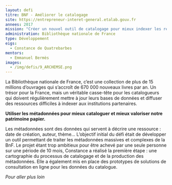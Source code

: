 ```yaml
---
layout: defi
titre: BNF - Améliorer le catalogage
site: https://entrepreneur-interet-general.etalab.gouv.fr
annees: 2017
mission: "Créer un nouvel outil de catalogage pour mieux indexer les ressources de la BNF"
administration: Bibliothèque nationale de France
type: Développement
eigs:
  - Constance de Quatrebarbes
mentors: 
  - Emmanuel Bermès
images:
  - /img/defis/9_ARCHEMSE.png
---
```


La Bibliothèque nationale de France, c’est une collection de plus de
15 millions d’ouvrages qui s’accroît de 670 000 nouveaux livres par
an.  Un trésor pour la France, mais un véritable casse-tête pour les
catalogueurs qui doivent régulièrement mettre à jour leurs bases de
données et diffuser des ressources difficiles à indexer aux
institutions partenaires.

**Utiliser les métadonnées pour mieux cataloguer et mieux valoriser
notre patrimoine papier.**

Les métadonnées sont des données qui servent à décrire une ressource :
date de création, auteur, thème…  L’objectif initial du défi était de
développer un outil permettant de traiter les métadonnées massives et
complexes de la BnF.  Le projet étant trop ambitieux pour être achevé
par une seule personne sur une période de 10 mois, Constance a réalisé
la première étape : une cartographie du processus de catalogage et de
la production des métadonnées.  Elle a également mis en place des
prototypes de solutions de consultation en ligne pour les données du
catalogue.

_Pour aller plus loin_

